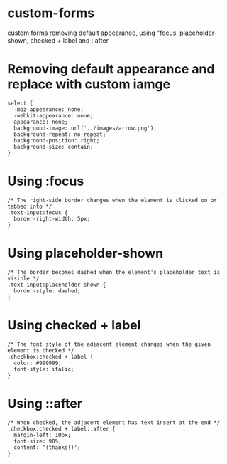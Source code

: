 # custom-forms
custom forms removing default appearance, using "focus, placeholder-shown, checked + label and ::after


# Removing default appearance and replace with custom iamge


```
select {
  -moz-appearance: none;
  -webkit-appearance: none;
  appearance: none;
  background-image: url('../images/arrow.png');
  background-repeat: no-repeat;
  background-position: right;
  background-size: contain;
}
```

# Using :focus 

```
/* The right-side border changes when the element is clicked on or tabbed into */
.text-input:focus {
  border-right-width: 5px;
}
```

# Using placeholder-shown


```
/* The border becomes dashed when the element's placeholder text is visible */
.text-input:placeholder-shown {
  border-style: dashed;
}
```


# Using checked + label

```
/* The font style of the adjacent element changes when the given element is checked */
.checkbox:checked + label {
  color: #999999;
  font-style: italic;
}
```

# Using ::after

```
/* When checked, the adjacent element has text insert at the end */
.checkbox:checked + label::after {
  margin-left: 10px;
  font-size: 90%;
  content: '(thanks!)';
}
```
